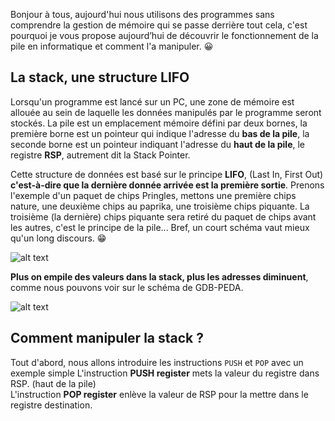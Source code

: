 Bonjour à tous, aujourd'hui nous utilisons des programmes sans comprendre la gestion de mémoire qui se passe derrière tout cela, c'est pourquoi je vous propose aujourd’hui de découvrir le fonctionnement de la pile en informatique et comment l'a manipuler. 😀

## La stack, une structure LIFO

Lorsqu'un programme est lancé sur un PC, une zone de mémoire est allouée au sein de laquelle les données manipulés par le programme seront stockés. La pile est un emplacement mémoire défini par deux bornes, la première borne est un pointeur qui indique l'adresse du **bas de la pile**, la seconde borne est un pointeur indiquant l'adresse du **haut de la pile**, le registre **RSP**, autrement dit la Stack Pointer.

Cette structure de données est basé sur le principe **LIFO**, (Last In, First Out) __c'est-à-dire que la dernière donnée arrivée est la première sortie__. Prenons l'exemple d'un paquet de chips Pringles, mettons une première chips nature, une deuxième chips au paprika, une troisième chips piquante. La troisième (la dernière) chips piquante sera retiré du paquet de chips avant les autres, c'est le principe de la pile... Bref, un court schéma vaut mieux qu'un long discours. 😁


![alt text](https://upload.wikimedia.org/wikipedia/it/thumb/b/b5/FIFO-LIFO.svg/1200px-FIFO-LIFO.svg.png)


**Plus on empile des valeurs dans la stack, plus les adresses diminuent**, comme nous pouvons voir sur le schéma de GDB-PEDA. 


![alt text](https://i.imgur.com/vjCMPG1.png)


## Comment manipuler la stack ?

Tout d'abord, nous allons introduire les instructions ```PUSH``` et ```POP``` avec un exemple simple
L'instruction **PUSH register** mets la valeur du registre dans RSP. (haut de la pile)</br>
L'instruction **POP register** enlève la valeur de RSP pour la mettre dans le registre destination.
